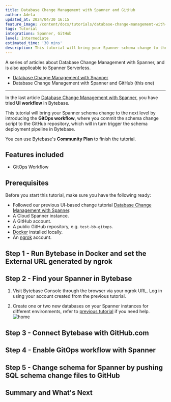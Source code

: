 ```yaml
---
title: Database Change Management with Spanner and GitHub
author: Adela
updated_at: 2024/04/30 16:15
feature_image: /content/docs/tutorials/database-change-management-with-spanner-and-github/feature-image.webp
tags: Tutorial
integrations: Spanner, GitHub
level: Intermediate
estimated_time: '30 mins'
description: This tutorial will bring your Spanner schema change to the next level by introducing the GitOps workflow, where you commit schema change script to the GitHub repository, which will in turn trigger the schema deployment pipeline in Bytebase.
---
```


A series of articles about Database Change Management with Spanner, and is also applicable to Spanner Serverless.

- [Database Change Management with Spanner](/docs/tutorials/database-change-management-with-spanner)
- Database Change Management with Spanner and GitHub (this one)

---

In the last article [Database Change Management with Spanner](/docs/tutorials/database-change-management-with-spanner), you have tried **UI workflow** in Bytebase.

This tutorial will bring your Spanner schema change to the next level by introducing the **GitOps workflow**, where you commit the schema change script to the GitHub repository, which will in turn trigger the schema deployment pipeline in Bytebase.

You can use Bytebase's **Community Plan** to finish the tutorial.

## Features included

- GitOps Workflow

## Prerequisites

Before you start this tutorial, make sure you have the following ready:

- Followed our previous UI-based change tutorial [Database Change Management with Spanner](/docs/tutorials/database-change-management-with-spanner).
- A Cloud Spanner instance.
- A GitHub account.
- A public GitHub repository, e.g. `test-bb-gitops`.
- [Docker](https://www.docker.com/) installed locally.
- An [ngrok](http://ngrok.com/) account.

## Step 1 - Run Bytebase in Docker and set the External URL generated by ngrok

<IncludeBlock url="/docs/get-started/install/vcs-with-ngrok"></IncludeBlock>

## Step 2 - Find your Spanner in Bytebase

1. Visit Bytebase Console through the browser via your ngrok URL. Log in using your account created from the previous tutorial.

1. Create one or two new databases on your Spanner instances for different environments, refer to [previous tutorial](/docs/tutorials/database-change-management-with-spanner) if you need help.
   ![home](/content/docs/tutorials/database-change-management-with-spanner-and-github/bb-project-dbs-spanner.webp)

## Step 3 - Connect Bytebase with GitHub.com

<IncludeBlock url="/docs/share/tutorials/vcs-with-github"></IncludeBlock>

## Step 4 - Enable GitOps workflow with Spanner

<IncludeBlock url="/docs/share/tutorials/vcs-in-project-github"></IncludeBlock>

## Step 5 - Change schema for Spanner by pushing SQL schema change files to GitHub

<IncludeBlock url="/docs/share/tutorials/vcs-change-github" db="spanner"></IncludeBlock>

## Summary and What's Next

<IncludeBlock url="/docs/share/tutorials/vcs-summary-github"></IncludeBlock>
